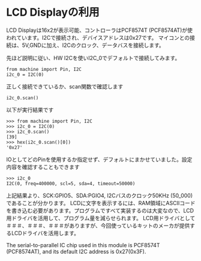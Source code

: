 # LCD Displayの利用

LCD Displayは16x2が表示可能、コントローラはPCF8574T (PCF8574AT)が使われています。I2Cで接続され、デバイスアドレスは0x27です。
マイコンとの接続は、5V,GNDに加え、I2Cのクロック、データバスを接続します。

先ほど説明に従い、HW I2Cを使いI2C_0でデフォルトで接続してみます。
```
from machine import Pin, I2C
i2c_0 = I2C(0)
```
正しく接続できているか、scan関数で確認します
```
i2c_0.scan()
```
以下が実行結果です
```
>>> from machine import Pin, I2C
>>> i2c_0 = I2C(0)
>>> i2c_0.scan()
[39]
>>> hex(i2c_0.scan()[0])
'0x27'
```
IOとしてどのPinを使用するか指定せず、デフォルトにまかせていました。設定内容を確認することもできます
```
>>> i2c_0
I2C(0, freq=400000, scl=5, sda=4, timeout=50000)
```
上記結果より、SCK:GPIO5、SDA:PGIO4, I2Cバスのクロック50KHz (50_000)であることが分かります。
LCDに文字を表示するには、RAM領域にASCIIコードを書き込む必要があります。プログラムですべて実装するのは大変なので、LCD用ドライバを活用して、プログラム量を減らせられます。
LCD用ドライバとして＃＃＃、＃＃＃、＃＃＃がありますが、今回使っているキットのメーカが提供するLCDドライバを活用します。




The serial-to-parallel IC chip used in this module is PCF8574T (PCF8574AT), and its default I2C address is 0x27(0x3F).
